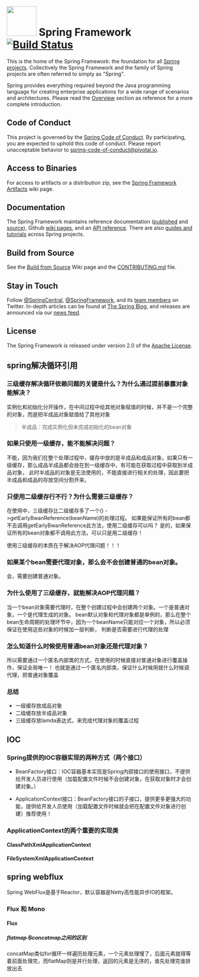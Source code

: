 # <img src="src/docs/asciidoc/images/spring-framework.png" width="80" height="80"> Spring Framework [![Build Status](https://build.spring.io/plugins/servlet/wittified/build-status/SPR-PUBM)](https://build.spring.io/browse/SPR)

This is the home of the Spring Framework: the foundation for all [Spring projects](https://spring.io/projects). Collectively the Spring Framework and the family of Spring projects are often referred to simply as "Spring". 

Spring provides everything required beyond the Java programming language for creating enterprise applications for a wide range of scenarios and architectures. Please read the [Overview](https://docs.spring.io/spring/docs/current/spring-framework-reference/overview.html#spring-introduction) section as reference for a more complete introduction.

## Code of Conduct

This project is governed by the [Spring Code of Conduct](CODE_OF_CONDUCT.adoc). By participating, you are expected to uphold this code of conduct. Please report unacceptable behavior to spring-code-of-conduct@pivotal.io.

## Access to Binaries

For access to artifacts or a distribution zip, see the [Spring Framework Artifacts](https://github.com/spring-projects/spring-framework/wiki/Spring-Framework-Artifacts) wiki page.

## Documentation

The Spring Framework maintains reference documentation ([published](https://docs.spring.io/spring-framework/docs/current/spring-framework-reference/) and [source](src/docs/asciidoc)), Github [wiki pages](https://github.com/spring-projects/spring-framework/wiki), and an
[API reference](https://docs.spring.io/spring-framework/docs/current/javadoc-api/). There are also [guides and tutorials](https://spring.io/guides) across Spring projects.

## Build from Source

See the [Build from Source](https://github.com/spring-projects/spring-framework/wiki/Build-from-Source) Wiki page and the [CONTRIBUTING.md](CONTRIBUTING.md) file.

## Stay in Touch

Follow [@SpringCentral](https://twitter.com/springcentral), [@SpringFramework](https://twitter.com/springframework), and its [team members](https://twitter.com/springframework/lists/team/members) on Twitter. In-depth articles can be found at [The Spring Blog](https://spring.io/blog/), and releases are announced via our [news feed](https://spring.io/blog/category/news).

## License

The Spring Framework is released under version 2.0 of the [Apache License](https://www.apache.org/licenses/LICENSE-2.0).

## spring解决循环引用

### 三级缓存解决循环依赖问题的关键是什么？为什么通过提前暴露对象能解决？

实例化和初始化分开操作，在中间过程中给其他对象赋值的时候，并不是一个完整的对象，而是把半成品对象赋值给了其他对象

> 半成品：完成实例化但未完成初始化的bean对象

### 如果只使用一级缓存，能不能解决问题？
不能，因为我们在整个处理过程中，缓存中放的是半成品和成品对象，如果只有一级缓存，那么成品半成品都会放在到一级缓存中，有可能在获取过程中获取到半成品对象，
此时半成品的对象是无法使用的，不能直接进行相关的处理，因此要把半成品和成品的存放空间分割开来。
### 只使用二级缓存行不行？为什么需要三级缓存？
在使用中，三级缓存比二级缓存多了一个() ->getEarlyBwanReference(beanName)的处理过程。
如果能保证所有的bean都不去调用getEarlyBwanReference此方法，使用二级缓存可以吗？
是的，如果保证所有的bean对象都不调用此方法，可以只是用二级缓存！

使用三级缓存的本质在于解决AOP代理问题！！！

### 如果某个bean需要代理对象，那么会不会创建普通的bean对象。
会，需要创建普通对象。

### 为什么使用了三级缓存，就能解决AOP代理问题？
当一个bean对象需要代理时，在整个创建过程中会创建两个对象。一个是普通对象，一个是代理生成的对象。
bean默认对象和代理对象都是单例的，那么在整个bean生命周期的处理环节中，因为一个beanName只能对应一个对象，所以必须保证在使用这些对象的时候加一层判断，
判断是否需要进行代理的处理 

### 怎么知道什么时候使用普通bean对象还是代理对象？
所以需要通过一个匿名内部类的方式，在使用的时候直接对普通对象进行覆盖操作，保证全局唯一！
也就是通过一个匿名内部类，保证什么时候用就什么时候调代理，把普通对象覆盖

### 总结

- 一级缓存放成品对象
- 二级缓存放半成品对象
- 三级缓存放lamda表达式，来完成代理对象的覆盖过程

## IOC

### Spring提供的IOC容器实现的两种方式（两个接口）
- BeanFactory接口：IOC容器基本实现是Spring内部接口的使用接口，不提供给开发人员进行使用（加载配置文件时候不会创建对象，在获取对象时才会创建对象。）

- ApplicationContext接口：BeanFactory接口的子接口，提供更多更强大的功能，提供给开发人员使用（加载配置文件时候就会把在配置文件对象进行创建）推荐使用！

### ApplicationContext的两个重要的实现类

#### ClassPathXmlApplicationContext

#### FileSystemXmlApplicationContext

## spring webflux

Spring WebFlux是基于Reactor，默认容器是Netty高性能异步IO的框架。

### Flux 和 Mono

#### Flux

##### flatmap与concatmap之间的区别

concatMap类似for循环一样遍历处理元素，一个元素处理慢了，后面元素就得等着前面处理完，而flatMap则是并行处理，返回的元素是无序的，谁先处理完谁排放出去

